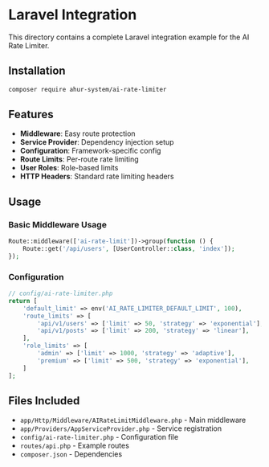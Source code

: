 # Laravel Integration

This directory contains a complete Laravel integration example for the AI Rate Limiter.

## Installation

```bash
composer require ahur-system/ai-rate-limiter
```

## Features

- **Middleware**: Easy route protection
- **Service Provider**: Dependency injection setup
- **Configuration**: Framework-specific config
- **Route Limits**: Per-route rate limiting
- **User Roles**: Role-based limits
- **HTTP Headers**: Standard rate limiting headers

## Usage

### Basic Middleware Usage

```php
Route::middleware(['ai-rate-limit'])->group(function () {
    Route::get('/api/users', [UserController::class, 'index']);
});
```

### Configuration

```php
// config/ai-rate-limiter.php
return [
    'default_limit' => env('AI_RATE_LIMITER_DEFAULT_LIMIT', 100),
    'route_limits' => [
        'api/v1/users' => ['limit' => 50, 'strategy' => 'exponential'],
        'api/v1/posts' => ['limit' => 200, 'strategy' => 'linear'],
    ],
    'role_limits' => [
        'admin' => ['limit' => 1000, 'strategy' => 'adaptive'],
        'premium' => ['limit' => 500, 'strategy' => 'exponential'],
    ]
];
```

## Files Included

- `app/Http/Middleware/AIRateLimitMiddleware.php` - Main middleware
- `app/Providers/AppServiceProvider.php` - Service registration
- `config/ai-rate-limiter.php` - Configuration file
- `routes/api.php` - Example routes
- `composer.json` - Dependencies 